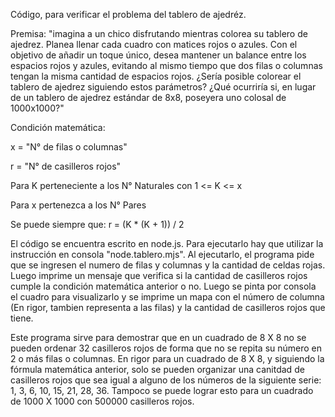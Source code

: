 Código, para verificar el problema del tablero de ajedréz.
 
 Premisa: 
   "imagina a un chico disfrutando mientras colorea su tablero de ajedrez. 
   Planea llenar cada cuadro con matices rojos o azules. 
   Con el objetivo de añadir un toque único, desea mantener un balance entre los espacios rojos y azules, evitando al mismo tiempo que dos filas o columnas tengan la misma cantidad de espacios rojos. 
   ¿Sería posible colorear el tablero de ajedrez siguiendo estos parámetros? ¿Qué ocurriría si, en lugar de un tablero de ajedrez estándar de 8x8, poseyera uno colosal de 1000x1000?"

 Condición matemática:
   
   x = "N° de filas o columnas"
   
   r = "N° de casilleros rojos"
   
   Para K perteneciente a los N° Naturales con 1 <= K <= x
   
   Para x pertenezca a los N° Pares
   
   Se puede siempre que: 
     r = (K * (K + 1)) / 2

 El código se encuentra escrito en node.js. Para ejecutarlo hay que utilizar la instrucción en consola "node.tablero.mjs". 
 Al ejecutarlo, el programa pide que se ingresen el numero de filas y columnas y la cantidad de celdas rojas.
 Luego imprime un mensaje que verifica si la cantidad de casilleros rojos cumple la condición matemática anterior o no.
 Luego se pinta por consola el cuadro para visualizarlo y se imprime un mapa con el número de columna (En rigor, tambien representa a las filas) y la cantidad de casilleros rojos que tiene.

 Este programa sirve para demostrar que en un cuadrado de 8 X 8 no se pueden ordenar 32 casilleros rojos de forma que no se repita su número en 2 o más filas o columnas.
 En rigor para un cuadrado de 8 X 8, y siguiendo la fórmula matemática anterior, solo se pueden organizar una canitdad de casilleros rojos que sea igual a alguno de los números de la siguiente serie:
 1, 3, 6, 10, 15, 21, 28, 36.
 Tampoco se puede lograr esto para un cuadrado de 1000 X 1000 con 500000 casilleros rojos.
